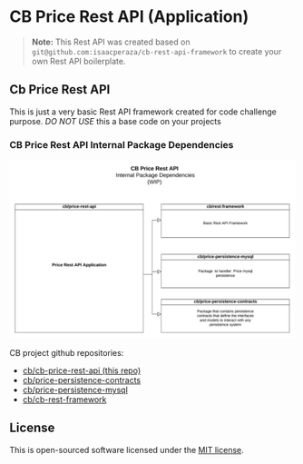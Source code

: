 # CB Price Rest API (Application)

> **Note:** This Rest API was created based on `git@github.com:isaacperaza/cb-rest-api-framework` to create your own Rest API boilerplate.

## Cb Price Rest API

This is just a very basic Rest API framework created for code challenge purpose. *DO NOT USE* this a base code on your projects


### CB Price Rest API Internal Package Dependencies

![Internal Package Dependencies]

CB project github repositories:

* [cb/cb-price-rest-api (this repo)](https://github.com/isaacperaza/cb-price-rest-api)
* [cb/price-persistence-contracts](https://github.com/isaacperaza/cb-price-persistence-contracts)
* [cb/price-persistence-mysql](https://github.com/isaacperaza/cb-price-persistence-mysql)
* [cb/cb-rest-framework](https://github.com/isaacperaza/cb-cb-rest-framework)

## License

This is open-sourced software licensed under the [MIT license](https://opensource.org/licenses/MIT).


[Internal Package Dependencies]:resources/img/intermal_package_dependencies.png?raw=true